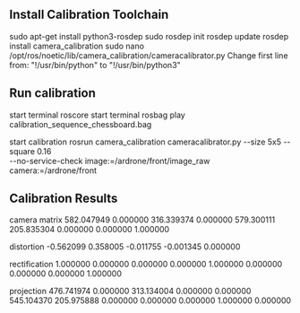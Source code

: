 ## Install Calibration Toolchain
sudo apt-get install python3-rosdep
sudo rosdep init
rosdep update
rosdep install camera_calibration
sudo nano /opt/ros/noetic/lib/camera_calibration/cameracalibrator.py
    Change first line from: "!/usr/bin/python" to "!/usr/bin/python3"

## Run calibration
start terminal
roscore
start terminal 
rosbag play calibration_sequence_chessboard.bag

start calibration
rosrun camera_calibration cameracalibrator.py --size 5x5 --square 0.16 \
--no-service-check image:=/ardrone/front/image_raw \
camera:=/ardrone/front

## Calibration Results
camera matrix
582.047949 0.000000 316.339374
0.000000 579.300111 205.835304
0.000000 0.000000 1.000000

distortion
-0.562099 0.358005 -0.011755 -0.001345 0.000000

rectification
1.000000 0.000000 0.000000
0.000000 1.000000 0.000000
0.000000 0.000000 1.000000

projection
476.741974 0.000000 313.134004 0.000000
0.000000 545.104370 205.975888 0.000000
0.000000 0.000000 1.000000 0.000000